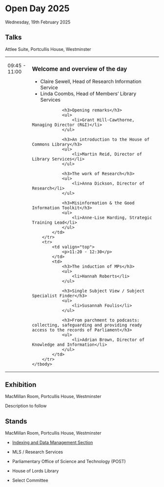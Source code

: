 # Open Day 2025

Wednesday, 19th February 2025

## Talks

Attlee Suite, Portcullis House, Westminster

<table>
	<tbody>
		<tr>
			<td valign="top">
				<p>09:45 - 11:00</p>
			</td>
			<td>
				<h3>Welcome and overview of the day</h3>
				<ul>
					<li>Claire Sewell, Head of Research Information Service</li>
					<li>Linda Coombs, Head of Members’ Library Services</li>
				</ul>
				
				<h3>Opening remarks</h3>
				<ul>
					<li>Grant Hill-Cawthorne, Managing Director (R&I)</li>
				</ul>
				
				<h3>An introduction to the House of Commons Library</h3>
				<ul>
					<li>Martin Reid, Director of Library Services</li>
				</ul>
				
				<h3>The work of Research</h3>
				<ul>
					<li>Anna Dickson, Director of Research</li>
				</ul>
				
				<h3>Misinformation & the Good Information Toolkit</h3>
				<ul>
					<li>Anne-Lise Harding, Strategic Training Lead</li>
				</ul>
			</td>
		</tr>
		<tr>
			<td valign="top">
				<p>11:20 - 12:30</p>
			</td>
			<td>
				<h3>The induction of MPs</h3>
				<ul>
					<li>Hannah Roberts</li>
				</ul>
				
				<h3>Single Subject View / Subject Specialist Finder</h3>
				<ul>
					<li>Susannah Foulis</li>
				</ul>
				
				<h3>From parchment to podcasts: collecting, safeguarding and providing ready access to the records of Parliament</h3>
				<ul>
					<li>Adrian Brown, Director of Knowledge and Information</li>
				</ul>
			</td>
		</tr>
	</tbody>
</table>

## Exhibition

MacMillan Room, Portcullis House, Westminster

Description to follow


		
## Stands

MacMillan Room, Portcullis House, Westminster

* [Indexing and Data Management Section](idms)

* MLS / Research Services

* Parliamentary Office of Science and Technology (POST)

* House of Lords Library

* Select Committee



